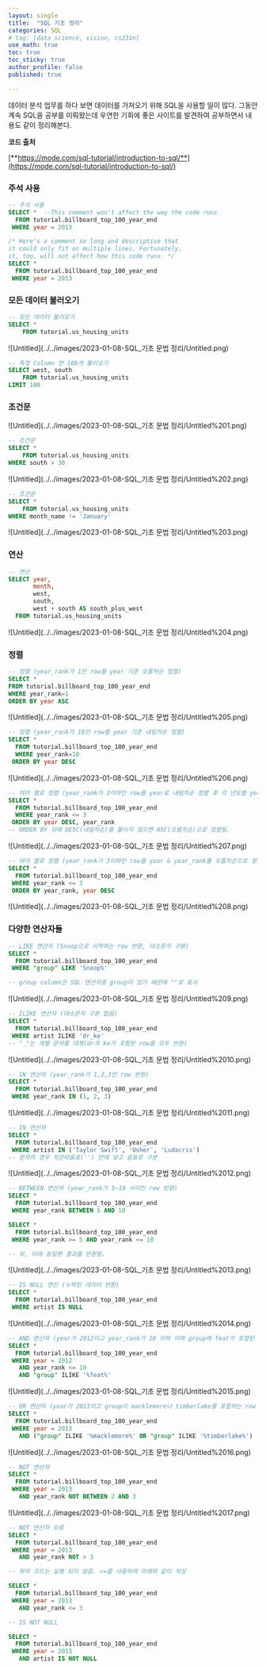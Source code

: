 ```yaml
---
layout: single
title:  "SQL 기초 정리"
categories: SQL
# tag: [data science, vision, cs231n]
use_math: true
toc: true
toc_sticky: true
author_profile: false
published: true

---
```


데이터 분석 업무를 하다 보면 데이터를 가져오기 위해 SQL을 사용할 일이 많다. 
그동안 계속 SQL을 공부를 미뤄왔는데 우연한 기회에 좋은 사이트를 발견하여 공부하면서 내용도 같이 정리해본다.

**코드 출처**

[**https://mode.com/sql-tutorial/introduction-to-sql/**](https://mode.com/sql-tutorial/introduction-to-sql/)


### 주석 사용
```sql
-- 주석 사용
SELECT *  --This comment won't affect the way the code runs
  FROM tutorial.billboard_top_100_year_end
 WHERE year = 2013

/* Here's a comment so long and descriptive that
it could only fit on multiple lines. Fortunately,
it, too, will not affect how this code runs. */
SELECT *
  FROM tutorial.billboard_top_100_year_end
 WHERE year = 2013
```

### 모든 데이터 불러오기
```sql
-- 모든 데이터 불러오기
SELECT *
	FROM tutorial.us_housing_units
```

![Untitled](../../images/2023-01-08-SQL_기초 문법 정리/Untitled.png)

```sql
-- 특정 Column 만 100개 불러오기
SELECT west, south
	FROM tutorial.us_housing_units
LIMIT 100
```

### 조건문
![Untitled](../../images/2023-01-08-SQL_기초 문법 정리/Untitled%201.png)

```sql
-- 조건문
SELECT *
	FROM tutorial.us_housing_units
WHERE south > 30
```

![Untitled](../../images/2023-01-08-SQL_기초 문법 정리/Untitled%202.png)

```sql
-- 조건문
SELECT *
	FROM tutorial.us_housing_units
WHERE month_name != 'January'
```

![Untitled](../../images/2023-01-08-SQL_기초 문법 정리/Untitled%203.png)


### 연산
```sql
-- 연산
SELECT year,
       month,
       west,
       south,
       west + south AS south_plus_west
  FROM tutorial.us_housing_units
```


![Untitled](../../images/2023-01-08-SQL_기초 문법 정리/Untitled%204.png)


### 정렬

```sql
-- 정렬 (year_rank가 1인 row를 year 기준 오름차순 정렬)
SELECT *  
FROM tutorial.billboard_top_100_year_end
WHERE year_rank=1
ORDER BY year ASC
```

![Untitled](../../images/2023-01-08-SQL_기초 문법 정리/Untitled%205.png)

```sql
-- 정렬 (year_rank가 10인 row를 year 기준 내림차순 정렬)
SELECT *
  FROM tutorial.billboard_top_100_year_end
  WHERE year_rank=10
 ORDER BY year DESC
```

![Untitled](../../images/2023-01-08-SQL_기초 문법 정리/Untitled%206.png)

```sql
-- 여러 열로 정렬 (year_rank가 3이하인 row를 year로 내림차순 정렬 후 각 년도별 year_rank를 오름차순으로 정렬)
SELECT *
  FROM tutorial.billboard_top_100_year_end
  WHERE year_rank <= 3
 ORDER BY year DESC, year_rank
-- ORDER BY 뒤에 DESC(내림차순)를 붙이지 않으면 ASC(오름차순)으로 정렬됨.
```

![Untitled](../../images/2023-01-08-SQL_기초 문법 정리/Untitled%207.png)

```sql
-- 여러 열로 정렬 (year_rank가 3이하인 row를 year & year_rank를 오름차순으로 정렬)
SELECT *
  FROM tutorial.billboard_top_100_year_end
 WHERE year_rank <= 3
 ORDER BY year_rank, year DESC
```

![Untitled](../../images/2023-01-08-SQL_기초 문법 정리/Untitled%208.png)

### 다양한 연산자들

```sql
-- LIKE 연산자 (Snoop으로 시작하는 row 반환, 대소문자 구분)
SELECT *
  FROM tutorial.billboard_top_100_year_end
 WHERE "group" LIKE 'Snoop%'

-- group column은 SQL 연산자중 group이 있기 때문에 ""로 표시
```

![Untitled](../../images/2023-01-08-SQL_기초 문법 정리/Untitled%209.png)

```sql
-- ILIKE 연산자 (대소문자 구분 없음)
SELECT *
  FROM tutorial.billboard_top_100_year_end
 WHERE artist ILIKE 'dr_ke'
-- "_"는 개별 문자를 대체(dr과 ke가 포함된 row를 모두 반환)
```

![Untitled](../../images/2023-01-08-SQL_기초 문법 정리/Untitled%2010.png)

```sql
-- IN 연산자 (year_rank가 1,2,3인 row 반환)
SELECT *
  FROM tutorial.billboard_top_100_year_end
 WHERE year_rank IN (1, 2, 3)
```

![Untitled](../../images/2023-01-08-SQL_기초 문법 정리/Untitled%2011.png)

```sql
-- IN 연산자
SELECT *
  FROM tutorial.billboard_top_100_year_end
 WHERE artist IN ('Taylor Swift', 'Usher', 'Ludacris')
-- 문자의 경우 작은따옴표('') 안에 넣고 쉼표로 구분
```

![Untitled](../../images/2023-01-08-SQL_기초 문법 정리/Untitled%2012.png)

```sql
-- BETWEEN 연산자 (year_rank가 5~10 사이인 row 반환) 
SELECT *
  FROM tutorial.billboard_top_100_year_end
 WHERE year_rank BETWEEN 5 AND 10

SELECT *
  FROM tutorial.billboard_top_100_year_end
 WHERE year_rank >= 5 AND year_rank <= 10

-- 위, 아래 동일한 결과를 반환함.
```

![Untitled](../../images/2023-01-08-SQL_기초 문법 정리/Untitled%2013.png)

```sql
-- IS NULL 연산 (누락된 데이터 반환)
SELECT *
  FROM tutorial.billboard_top_100_year_end
 WHERE artist IS NULL
```

![Untitled](../../images/2023-01-08-SQL_기초 문법 정리/Untitled%2014.png)

```sql
-- AND 연산자 (year가 2012이고 year_rank가 10 이하 이며 group에 feat가 포함된 row 반환)
SELECT *
  FROM tutorial.billboard_top_100_year_end
 WHERE year = 2012
   AND year_rank <= 10
   AND "group" ILIKE '%feat%'
```

![Untitled](../../images/2023-01-08-SQL_기초 문법 정리/Untitled%2015.png)

```sql
-- OR 연산자 (year가 2013이고 group이 macklemore나 timberlake를 포함하는 row 반환) 
SELECT *
  FROM tutorial.billboard_top_100_year_end
 WHERE year = 2013
   AND ("group" ILIKE '%macklemore%' OR "group" ILIKE '%timberlake%')
```

![Untitled](../../images/2023-01-08-SQL_기초 문법 정리/Untitled%2016.png)

```sql
-- NOT 연산자
SELECT *
  FROM tutorial.billboard_top_100_year_end
 WHERE year = 2013
   AND year_rank NOT BETWEEN 2 AND 3
```

![Untitled](../../images/2023-01-08-SQL_기초 문법 정리/Untitled%2017.png)

```sql
-- NOT 연산자 오류
SELECT *
  FROM tutorial.billboard_top_100_year_end
 WHERE year = 2013
   AND year_rank NOT > 3

-- 위의 코드는 실행 되지 않음. <=를 사용하여 아래와 같이 작성

SELECT *
  FROM tutorial.billboard_top_100_year_end
 WHERE year = 2013
   AND year_rank <= 3
```

```sql
-- IS NOT NULL

SELECT *
  FROM tutorial.billboard_top_100_year_end
 WHERE year = 2013
   AND artist IS NOT NULL
```